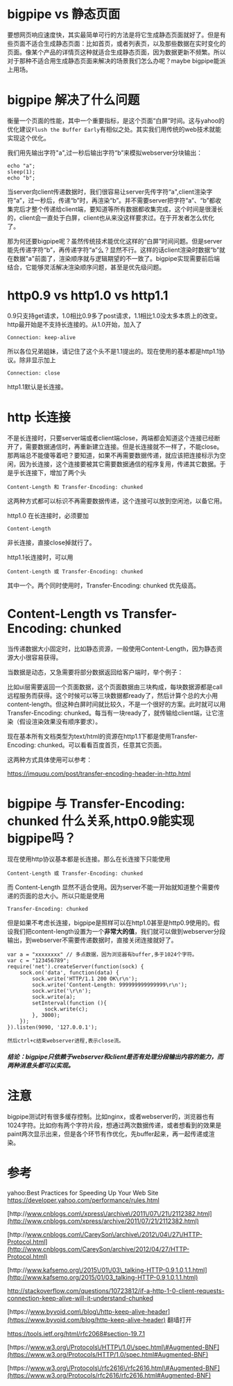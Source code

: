 # bigpipe vs 静态页面

要想网页响应速度快，其实最简单可行的方法是将它生成静态页面就好了。但是有些页面不适合生成静态页面：比如首页，或者列表页，以及那些数据在实时变化的页面。像某个产品的详情页这种就适合生成静态页面，因为数据更新不频繁。所以对于那种不适合用生成静态页面来解决的场景我们怎么办呢？maybe bigpipe能派上用场。

# bigpipe 解决了什么问题

衡量一个页面的性能，其中一个重要指标，是这个页面“白屏”时间。这与yahoo的优化建议`Flush the Buffer Early`有相似之处。其实我们用传统的web技术就能实现这个优化。

我们用先输出字符"a",过一秒后输出字符“b”来模拟webserver分块输出：

```
echo "a";
sleep(1);
echo "b";
```

当server向client传递数据时，我们很容易让server先传字符“a",client渲染字符“a”，过一秒后，传递“b”时，再渲染“b”。并不需要server把字符“a”、“b”都收集完后才整个传递给client端，要知道等所有数据都收集完成，这个时间是很漫长的，client会一直处于白屏，client也从来没这样要求过。在于开发者怎么优化了。

那为何还要bigpipe呢？虽然传统技术能优化这样的“白屏”时间问题。但是server能先传递字符“b”，再传递字符“a”么？显然不行。这样的话client渲染时数据“b”就在数据"a"前面了，渲染顺序就与逻辑期望的不一致了。bigpipe实现需要前后端结合，它能够灵活解决渲染顺序问题，甚至是优先级问题。

# http0.9 vs http1.0 vs http1.1

0.9只支持get请求，1.0相比0.9多了post请求，1.1相比1.0没太多本质上的改变。http最开始是不支持长连接的。从1.0开始，加入了

```
Connection: keep-alive
```

所以各位兄弟姐妹，请记住了这个头不是1.1提出的。现在使用的基本都是http1.1协议。除非显示加上

```
Connection: close
```

http1.1默认是长连接。

# http 长连接

不是长连接时，只要server端或者client端close，两端都会知道这个连接已经断开了，需要数据通信时，再重新建立连接。但是长连接就不一样了，不能close。那两端总不能傻等着吧？要知道，如果不再需要数据传递，就应该把连接标示为空闲，因为长连接，这个连接要被其它需要数据通信的程序复用，传递其它数据。于是乎长连接下，增加了两个头

```
Content-Length 和 Transfer-Encoding: chunked

```

这两种方式都可以标识不再需要数据传递，这个连接可以放到空闲池，以备它用。

http1.0 在长连接时，必须要加

```
Content-Length
```

非长连接，直接close掉就行了。

http1.1长连接时，可以用

```
Content-Length 或 Transfer-Encoding: chunked

```

其中一个。两个同时使用时，Transfer-Encoding: chunked 优先级高。

# Content-Length vs Transfer-Encoding: chunked

当传递数据大小固定时，比如静态资源，一般使用Content-Length，因为静态资源大小很容易获得。

当数据是动态，又急需要将部分数据返回给客户端时，举个例子：

比如ui层需要返回一个页面数据，这个页面数据由三块构成，每块数据源都是call远程服务而获得。这个时候可以等三块数据都ready了，然后计算个总的大小用content-length。但这种白屏时间就比较久，不是一个很好的方案。此时就可以用Transfer-Encoding: chunked。每当有一块ready了，就传输给client端，让它渲染（假设渲染效果没有顺序要求）。

现在基本所有文档类型为text\/html的资源在http1.1下都是使用Transfer-Encoding: chunked。可以看看百度首页，任意其它页面。

这两种方式具体使用可以参考：

[https:\/\/imququ.com\/post\/transfer-encoding-header-in-http.html](https://imququ.com/post/transfer-encoding-header-in-http.html)

# bigpipe 与 Transfer-Encoding: chunked 什么关系,http0.9能实现bigpipe吗？

现在使用http协议基本都是长连接。那么在长连接下只能使用

```
Content-Length 或 Transfer-Encoding: chunked

```

而
Content-Length 显然不适合使用。因为server不能一开始就知道整个需要传递的页面的总大小。所以只能是使用

```
Transfer-Encoding: chunked
```

但是如果不考虑长连接，bigpipe是照样可以在http1.0甚至是http0.9使用的。假设我们把content-length设置为一个**非常大的值**，我们就可以做到webserver分段输出，到webserver不需要传递数据时，直接关闭连接就好了。

```
var a = "xxxxxxxx" // 多点数据，因为浏览器有buffer,多于1024个字符。
var c = "123456789";
require('net').createServer(function(sock) {            
    sock.on('data', function(data) { 
        sock.write('HTTP/1.1 200 OK\r\n'); 
        sock.write('Content-Length: 999999999999999\r\n');
        sock.write('\r\n'); 
        sock.write(a); 
        setInterval(function (){ 
            sock.write(c); 
        }, 3000);
    });
}).listen(9090, '127.0.0.1');

然后ctrl+c结束webserver进程,表示close流。
```

##### 结论：bigpipe只依赖于webserver和client是否有处理分段输出内容的能力，而两种消息头都可以实现。

# 注意

bigpipe测试时有很多缓存控制。比如nginx，或者webserver的，浏览器也有1024字符。比如你有两个字符片段，想通过两次数据传递，或者想看到的效果是paint两次显示出来，但是各个环节有作优化，先buffer起来，再一起传递或渲染。

# 参考

yahoo:Best Practices for Speeding Up Your Web Site
[https:\/\/developer.yahoo.com\/performance\/rules.html](https://developer.yahoo.com/performance/rules.html)

[http:\/\/www.cnblogs.com\/xpress\/archive\/2011\/07\/21\/2112382.html](http://www.cnblogs.com/xpress/archive/2011/07/21/2112382.html)

[http:\/\/www.cnblogs.com\/CareySon\/archive\/2012\/04\/27\/HTTP-Protocol.html](http://www.cnblogs.com/CareySon/archive/2012/04/27/HTTP-Protocol.html)

[http:\/\/www.kafsemo.org\/2015\/01\/03\_talking-HTTP-0.9,1.0,1.1.html](http://www.kafsemo.org/2015/01/03_talking-HTTP-0.9,1.0,1.1.html)

[http:\/\/stackoverflow.com\/questions\/10723812\/if-a-http-1-0-client-requests-connection-keep-alive-will-it-understand-chunked](http://stackoverflow.com/questions/10723812/if-a-http-1-0-client-requests-connection-keep-alive-will-it-understand-chunked)

[https:\/\/www.byvoid.com\/blog\/http-keep-alive-header](https://www.byvoid.com/blog/http-keep-alive-header) 翻墙打开

[https:\/\/tools.ietf.org\/html\/rfc2068\#section-19.7.1](https://tools.ietf.org/html/rfc2068#section-19.7.1)

[https:\/\/www.w3.org\/Protocols\/HTTP\/1.0\/spec.html\#Augmented-BNF](https://www.w3.org/Protocols/HTTP/1.0/spec.html#Augmented-BNF)

[https:\/\/www.w3.org\/Protocols\/rfc2616\/rfc2616.html\#Augmented-BNF](https://www.w3.org/Protocols/rfc2616/rfc2616.html#Augmented-BNF)

